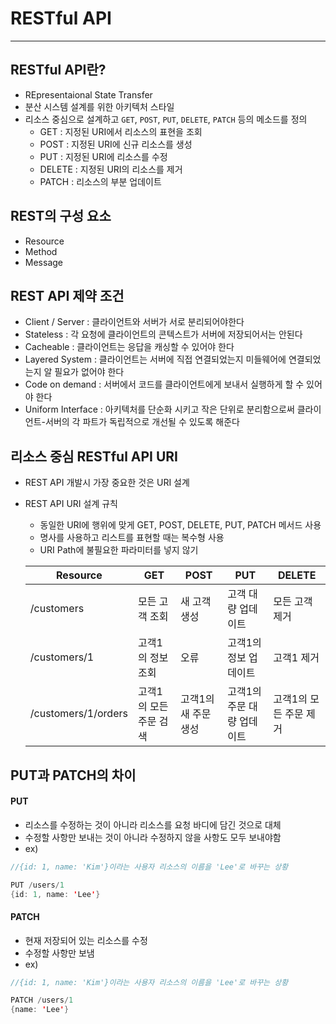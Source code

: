 # RESTful API
-----------------
## RESTful API란?
- REpresentaional State Transfer
- 분산 시스템 설계를 위한 아키텍처 스타일
- 리소스 중심으로 설계하고 `GET`, `POST`, `PUT`, `DELETE`, `PATCH` 등의 메소드를 정의
  - GET : 지정된 URI에서 리소스의 표현을 조회
  - POST : 지정된 URI에 신규 리소스를 생성
  - PUT : 지정된 URI에 리소스를 수정
  - DELETE : 지정된 URI의 리소스를 제거
  - PATCH : 리소스의 부분 업데이트

## REST의 구성 요소
- Resource
- Method
- Message

## REST API 제약 조건
- Client / Server : 클라이언트와 서버가 서로 분리되어야한다
- Stateless : 각 요청에 클라이언트의 콘텍스트가 서버에 저장되어서는 안된다
- Cacheable : 클라이언트는 응답을 캐싱할 수 있어야 한다
- Layered System : 클라이언트는 서버에 직접 연결되었는지 미들웨어에 연결되었는지 알 필요가 없어야 한다
- Code on demand : 서버에서 코드를 클라이언트에게 보내서 실행하게 할 수 있어야 한다
- Uniform Interface : 아키텍처를 단순화 시키고 작은 단위로 분리함으로써 클라이언트-서버의 각 파트가 독립적으로 개선될 수 있도록 해준다

## 리소스 중심 RESTful API URI
- REST API 개발시 가장 중요한 것은 URI 설계
- REST API URI 설계 규칙
  - 동일한 URI에 행위에 맞게 GET, POST, DELETE, PUT, PATCH 메서드 사용
  - 명사를 사용하고 리스트를 표현할 때는 복수형 사용
  - URI Path에 불필요한 파라미터를 넣지 않기

  |Resource|GET|POST|PUT|DELETE|
  |------|---|---|---|---|
  |/customers|모든 고객 조회|새 고객 생성|고객 대량 업데이트|모든 고객 제거|
  |/customers/1|고객1의 정보 조회|오류|고객1의 정보 업데이트|고객1 제거|
  |/customers/1/orders|고객1의 모든 주문 검색|고객1의 새 주문 생성|고객1의 주문 대량 업데이트|고객1의 모든 주문 제거|

## PUT과 PATCH의 차이
#### PUT
- 리소스를 수정하는 것이 아니라 리소스를 요청 바디에 담긴 것으로 대체
- 수정할 사항만 보내는 것이 아니라 수정하지 않을 사항도 모두 보내야함
- ex)

```java
//{id: 1, name: 'Kim'}이라는 사용자 리소스의 이름을 'Lee'로 바꾸는 상황

PUT /users/1
{id: 1, name: 'Lee'}
```

#### PATCH
- 현재 저장되어 있는 리소스를 수정
- 수정할 사항만 보냄
- ex)

```java
//{id: 1, name: 'Kim'}이라는 사용자 리소스의 이름을 'Lee'로 바꾸는 상황

PATCH /users/1
{name: 'Lee'}
```
